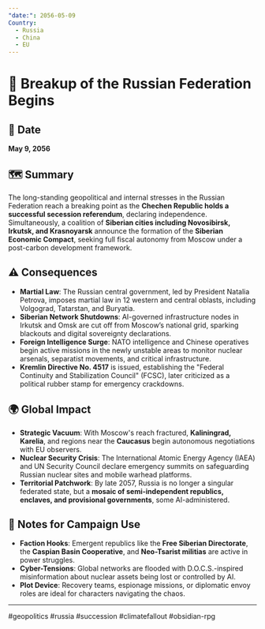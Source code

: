 ```yaml
---
"date:": 2056-05-09
Country:
  - Russia
  - China
  - EU
---
```


# 🧨 Breakup of the Russian Federation Begins

## 📅 Date  
**May 9, 2056**

## 🗺️ Summary  
The long-standing geopolitical and internal stresses in the Russian Federation reach a breaking point as the **Chechen Republic holds a successful secession referendum**, declaring independence. Simultaneously, a coalition of **Siberian cities including Novosibirsk, Irkutsk, and Krasnoyarsk** announce the formation of the **Siberian Economic Compact**, seeking full fiscal autonomy from Moscow under a post-carbon development framework.

## ⚠️ Consequences

- **Martial Law**: The Russian central government, led by President Natalia Petrova, imposes martial law in 12 western and central oblasts, including Volgograd, Tatarstan, and Buryatia.
- **Siberian Network Shutdowns**: AI-governed infrastructure nodes in Irkutsk and Omsk are cut off from Moscow’s national grid, sparking blackouts and digital sovereignty declarations.
- **Foreign Intelligence Surge**: NATO intelligence and Chinese operatives begin active missions in the newly unstable areas to monitor nuclear arsenals, separatist movements, and critical infrastructure.
- **Kremlin Directive No. 4517** is issued, establishing the "Federal Continuity and Stabilization Council" (FCSC), later criticized as a political rubber stamp for emergency crackdowns.

## 🌍 Global Impact

- **Strategic Vacuum**: With Moscow's reach fractured, **Kaliningrad, Karelia**, and regions near the **Caucasus** begin autonomous negotiations with EU observers.
- **Nuclear Security Crisis**: The International Atomic Energy Agency (IAEA) and UN Security Council declare emergency summits on safeguarding Russian nuclear sites and mobile warhead platforms.
- **Territorial Patchwork**: By late 2057, Russia is no longer a singular federated state, but a **mosaic of semi-independent republics, enclaves, and provisional governments**, some AI-administered.

## 🧭 Notes for Campaign Use

- **Faction Hooks**: Emergent republics like the **Free Siberian Directorate**, the **Caspian Basin Cooperative**, and **Neo-Tsarist militias** are active in power struggles.
- **Cyber-Tensions**: Global networks are flooded with D.O.C.S.-inspired misinformation about nuclear assets being lost or controlled by AI.
- **Plot Device**: Recovery teams, espionage missions, or diplomatic envoy roles are ideal for characters navigating the chaos.

---

#geopolitics #russia #succession #climatefallout #obsidian-rpg
